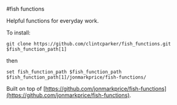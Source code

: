 #fish functions

Helpful functions for everyday work.

To install:

`git clone https://github.com/clintcparker/fish_functions.git $fish_function_path[1]`

then

`set fish_function_path $fish_function_path $fish_function_path[1]/jonmarkprice/fish-functions/`

Built on top of [https://github.com/jonmarkprice/fish-functions](https://github.com/jonmarkprice/fish-functions). 
